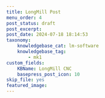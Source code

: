 ```yaml
---
title: LongMill Post
menu_order: 4
post_status: draft
post_excerpt: 
post_date: 2024-07-18 18:14:53
taxonomy:
    knowledgebase_cat: lm-software
    knowledgebase_tag:
        - mk1
custom_fields:
    KBName: LongMill CNC
    basepress_post_icon: 10
skip_file: yes
featured_image: 
---
```


